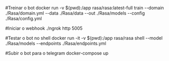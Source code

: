 #Treinar o bot
docker run -v $(pwd):/app rasa/rasa:latest-full train --domain ./Rasa/domain.yml --data ./Rasa/data --out ./Rasa/models --config ./Rasa/config.yml

#Iniciar o webhook
./ngrok http 5005

#Testar o bot no shell
docker run -it -v $(pwd):/app rasa/rasa shell --model ./Rasa/models --endpoints ./Rasa/endpoints.yml

#Subir o bot para o telegram
docker-compose up

